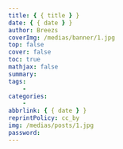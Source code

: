 ```yaml
---
title: { { title } }
date: { { date } }
author: Breezs
coverImg: /medias/banner/1.jpg
top: false
cover: false
toc: true
mathjax: false
summary:
tags:
    -
categories:
    -
abbrlink: { { date } }
reprintPolicy: cc_by
img: /medias/posts/1.jpg
password:
---
```

